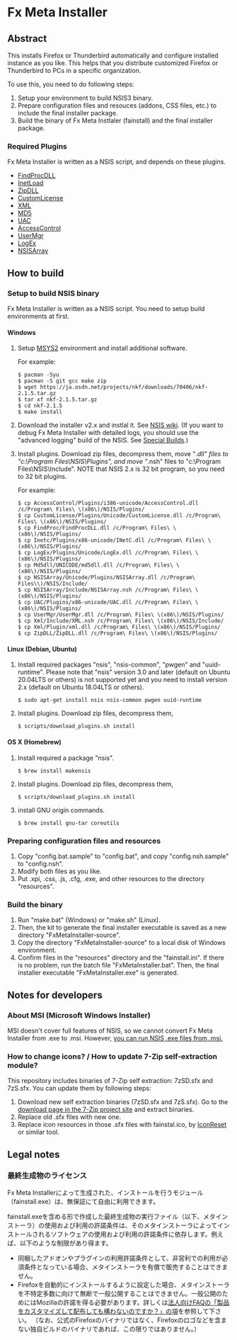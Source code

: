 # Fx Meta Installer

## Abstract

This installs Firefox or Thunderbird automatically and configure installed
instance as you like. This helps that you distribute customized Firefox or
Thunderbird to PCs in a specific organization.

To use this, you need to do following steps:

 1. Setup your environment to build NSIS3 binary.
 2. Prepare configuration files and resouces (addons, CSS files, etc.) to
    include the final installer package.
 3. Build the binary of Fx Meta Instlaler (fainstall) and the final installer
    package.

### Required Plugins

Fx Meta Installer is written as a NSIS script, and depends on these plugins.

 * [FindProcDLL](http://nsis.sourceforge.net/FindProcDLL_plug-in)
 * [InetLoad](http://nsis.sourceforge.net/InetLoad_plug-in)
 * [ZipDLL](http://nsis.sourceforge.net/ZipDLL_plug-in)
 * [CustomLicense](http://nsis.sourceforge.net/CustomLicense_plug-in)
 * [XML](http://nsis.sourceforge.net/XML_plug-in)
 * [MD5](http://nsis.sourceforge.net/MD5_plugin)
 * [UAC](http://nsis.sourceforge.net/UAC_plug-in)
 * [AccessControl](http://nsis.sourceforge.net/AccessControl_plug-in)
 * [UserMgr](http://nsis.sourceforge.net/UserMgr_plug-in)
 * [LogEx](http://nsis.sourceforge.net/LogEx_plug-in)
 * [NSISArray](https://nsis.sourceforge.io/Arrays_in_NSIS)

## How to build

### Setup to build NSIS binary

Fx Meta Installer is written as a NSIS script. You need to setup build
environments at first.

#### Windows

 1. Setup [MSYS2](https://www.msys2.org/) environment and install additional software. 

    For example:

        $ pacman -Syu
        $ pacman -S git gcc make zip
        $ wget https://ja.osdn.net/projects/nkf/downloads/70406/nkf-2.1.5.tar.gz
        $ tar xf nkf-2.1.5.tar.gz
        $ cd nkf-2.1.5
        $ make install

 2. Download the installer v2.x and instlal it.
    See [NSIS wiki](http://nsis.sourceforge.net/Main_Page).
    (If you want to debug Fx Meta Installer with detailed logs, you should use
    the "advanced logging" build of the NSIS.
    See [Special Builds](http://nsis.sourceforge.net/Special_Builds).)
 3. Install plugins. Download zip files, decompress them,
    move "*.dll" files to "c:\Program Files\NSIS\Plugins\", and
    move "*.nsh" files to "c:\Program Files\NSIS\Include\".
    NOTE that NSIS 2.x is 32 bit program, so you need to 32 bit plugins.
    
    For example:

        $ cp AccessControl/Plugins/i386-unicode/AccessControl.dll /c/Program\ Files\ \(x86\)/NSIS/Plugins/
        $ cp CustomLicense/Plugins/Unicode/CustomLicense.dll /c/Program\ Files\ \(x86\)/NSIS/Plugins/
        $ cp FindProc/FindProcDLL.dll /c/Program\ Files\ \(x86\)/NSIS/Plugins/
        $ cp Inetc/Plugins/x86-unicode/INetC.dll /c/Program\ Files\ \(x86\)/NSIS/Plugins/
        $ cp LogEx/Plugins/Unicode/LogEx.dll /c/Program\ Files\ \(x86\)/NSIS/Plugins/
        $ cp Md5dll/UNICODE/md5dll.dll /c/Program\ Files\ \(x86\)/NSIS/Plugins/
        $ cp NSISArray/Unicode/Plugins/NSISArray.dll /c/Program\ Files\\)/NSIS/Include/
        $ cp NSISArray/Include/NSISArray.nsh /c/Program\ Files\ \(x86\)/NSIS/Plugins/
        $ cp UAC/Plugins/x86-unicode/UAC.dll /c/Program\ Files\ \(x86\)/NSIS/Plugins/
        $ cp UserMgr/UserMgr.dll /c/Program\ Files\ \(x86\)/NSIS/Plugins/
        $ cp Xml/Include/XML.nsh /c/Program\ Files\ \(x86\)/NSIS/Include/
        $ cp Xml/Plugin/xml.dll /c/Program\ Files\ \(x86\)/NSIS/Plugins/
        $ cp ZipDLL/ZipDLL.dll /c/Program\ Files\ \(x86\)/NSIS/Plugins/


#### Linux (Debian, Ubuntu)

 1. Install required packages "nsis", "nsis-common", "pwgen" and "uuid-runtime".
    Please note that "nsis" version 3.0 and later (default on Ubuntu 20.04LTS or others) is not supported yet and you need to install version 2.x (default on Ubuntu 18.04LTS or others).

        $ sudo apt-get install nsis nsis-common pwgen uuid-runtime

 2. Install plugins. Download zip files, decompress them,

        $ scripts/download_plugins.sh install

#### OS X (Homebrew)

 1. Install required a package "nsis".

        $ brew install makensis

 2. Install plugins. Download zip files, decompress them,

        $ scripts/download_plugins.sh install

 3. install GNU origin commands.

        $ brew install gnu-tar coreutils

### Preparing configuration files and resources

 1. Copy "config.bat.sample" to "config.bat", and
    copy "config.nsh.sample" to "config.nsh".
 2. Modify both files as you like.
 3. Put .xpi, .css, .js, .cfg, .exe, and other resources to the directory
    "resources".

### Build the binary

 1. Run "make.bat" (Windows) or "make.sh" (Linux).
 2. Then, the kit to generate the final installer executable is saved as
    a new directory "FxMetaInstaller-source".
 3. Copy the directory "FxMetaInstaller-source" to a local disk of Windows
    environment.
 4. Confirm files in the "resources" directory and the "fainstall.ini".
    If there is no problem, run the batch file "FxMetaInstaller.bat".
    Then, the final installer executable "FxMetaInstaller.exe" is generated.

## Notes for developers

### About MSI (Microsoft Windows Installer)

MSI doesn't cover full features of NSIS, so we cannot convert Fx Meta
Installer from .exe to .msi. However, [you can run NSIS .exe files from
.msi.](http://wiki.team-mediaportal.com/1_MEDIAPORTAL_1/18_Contribute/6_Plugins/MPEMaker/How_to_include_an_NSIS_or_an_MSI_installer)

### How to change icons? / How to update 7-Zip self-extraction module?

This repository includes binaries of 7-Zip self extraction: 7zSD.sfx and
7zS.sfx. You can update them by following steps:

 1. Download new self extraction binaries (7zSD.sfx and 7zS.sfx).
    Go to the [download page in the 7-Zip project site](http://www.7-zip.org/download.html)
    and extract binaries.
 2. Replace old .sfx files with new one.
 3. Replace icon resources in those .sfx files with fainstal.ico, by
    [IconReset](http://www.geocities.jp/iconsetjp/) or similar tool.


## Legal notes

### 最終生成物のライセンス

Fx Meta Installerによって生成された、インストールを行うモジュール（fainstall.exe）は、無保証にて自由に利用できます。

fainstall.exeを含める形で作成した最終生成物の実行ファイル（以下、メタインストーラ）の使用および利用の許諾条件は、そのメタインストーラによってインストールされるソフトウェアの使用および利用の許諾条件に依存します。例えば、以下のような制限があり得ます。

 * 同梱したアドオンやプラグインの利用許諾条件として、非営利での利用が必須条件となっている場合、メタインストーラを有償で販売することはできません。
 * Firefoxを自動的にインストールするように設定した場合、メタインストーラを不特定多数に向けて無断で一般公開することはできません。一般公開のためにはMozillaの許諾を得る必要があります。詳しくは[法人向けFAQの「製品をカスタマイズして配布しても構わないのですか？」の項](http://www.mozilla.jp/business/faq/#sec-licensing)を参照して下さい。
   （なお、公式のFirefoxのバイナリではなく、Firefoxのロゴなどを含まない独自ビルドのバイナリであれば、この限りではありません。）
